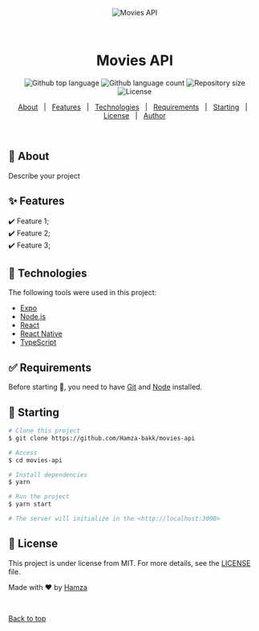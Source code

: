 <div align="center" id="top"> 
  <img src="./.github/app.gif" alt="Movies API" />

  &#xa0;

  <!-- <a href="https://moviesapi.netlify.app">Demo</a> -->
</div>

<h1 align="center">Movies API</h1>

<p align="center">
  <img alt="Github top language" src="https://img.shields.io/github/languages/top/Hamza-bakk/movies-api?color=56BEB8">

  <img alt="Github language count" src="https://img.shields.io/github/languages/count/Hamza-bakk/movies-api?color=56BEB8">

  <img alt="Repository size" src="https://img.shields.io/github/repo-size/Hamza-bakk/movies-api?color=56BEB8">

  <img alt="License" src="https://img.shields.io/github/license/Hamza-bakk/movies-api?color=56BEB8">

  <!-- <img alt="Github issues" src="https://img.shields.io/github/issues/Hamza-bakk/movies-api?color=56BEB8" /> -->

  <!-- <img alt="Github forks" src="https://img.shields.io/github/forks/Hamza-bakk/movies-api?color=56BEB8" /> -->

  <!-- <img alt="Github stars" src="https://img.shields.io/github/stars/Hamza-bakk/movies-api?color=56BEB8" /> -->
</p>

<!-- Status -->

<!-- <h4 align="center"> 
	🚧  Movies API 🚀 Under construction...  🚧
</h4> 

<hr> -->

<p align="center">
  <a href="#dart-about">About</a> &#xa0; | &#xa0; 
  <a href="#sparkles-features">Features</a> &#xa0; | &#xa0;
  <a href="#rocket-technologies">Technologies</a> &#xa0; | &#xa0;
  <a href="#white_check_mark-requirements">Requirements</a> &#xa0; | &#xa0;
  <a href="#checkered_flag-starting">Starting</a> &#xa0; | &#xa0;
  <a href="#memo-license">License</a> &#xa0; | &#xa0;
  <a href="https://github.com/Hamza-bakk" target="_blank">Author</a>
</p>

<br>

## :dart: About ##

Describe your project

## :sparkles: Features ##

:heavy_check_mark: Feature 1;\
:heavy_check_mark: Feature 2;\
:heavy_check_mark: Feature 3;

## :rocket: Technologies ##

The following tools were used in this project:

- [Expo](https://expo.io/)
- [Node.js](https://nodejs.org/en/)
- [React](https://pt-br.reactjs.org/)
- [React Native](https://reactnative.dev/)
- [TypeScript](https://www.typescriptlang.org/)

## :white_check_mark: Requirements ##

Before starting :checkered_flag:, you need to have [Git](https://git-scm.com) and [Node](https://nodejs.org/en/) installed.

## :checkered_flag: Starting ##

```bash
# Clone this project
$ git clone https://github.com/Hamza-bakk/movies-api

# Access
$ cd movies-api

# Install dependencies
$ yarn

# Run the project
$ yarn start

# The server will initialize in the <http://localhost:3000>
```

## :memo: License ##

This project is under license from MIT. For more details, see the [LICENSE](LICENSE.md) file.


Made with :heart: by <a href="https://github.com/Hamza-bakk" target="_blank">Hamza</a>

&#xa0;

<a href="#top">Back to top</a>
